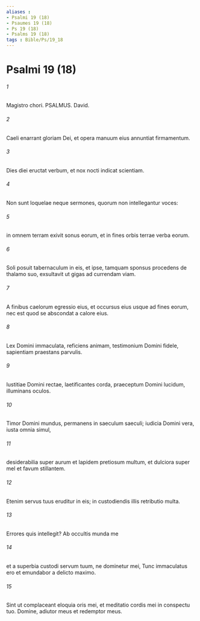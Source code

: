 ```yaml
---
aliases : 
- Psalmi 19 (18)
- Psaumes 19 (18)
- Ps 19 (18)
- Psalms 19 (18)
tags : Bible/Ps/19_18
---
```


# Psalmi 19 (18)

###### 1
Magistro chori. PSALMUS. David.
###### 2
Caeli enarrant gloriam Dei, et opera manuum eius annuntiat firmamentum.
###### 3
Dies diei eructat verbum, et nox nocti indicat scientiam.
###### 4
Non sunt loquelae neque sermones, quorum non intellegantur voces:
###### 5
in omnem terram exivit sonus eorum, et in fines orbis terrae verba eorum.
###### 6
Soli posuit tabernaculum in eis, et ipse, tamquam sponsus procedens de thalamo suo, exsultavit ut gigas ad currendam viam.
###### 7
A finibus caelorum egressio eius, et occursus eius usque ad fines eorum, nec est quod se abscondat a calore eius.
###### 8
Lex Domini immaculata, reficiens animam, testimonium Domini fidele, sapientiam praestans parvulis.
###### 9
Iustitiae Domini rectae, laetificantes corda, praeceptum Domini lucidum, illuminans oculos.
###### 10
Timor Domini mundus, permanens in saeculum saeculi; iudicia Domini vera, iusta omnia simul,
###### 11
desiderabilia super aurum et lapidem pretiosum multum, et dulciora super mel et favum stillantem.
###### 12
Etenim servus tuus eruditur in eis; in custodiendis illis retributio multa.
###### 13
Errores quis intellegit? Ab occultis munda me
###### 14
et a superbia custodi servum tuum, ne dominetur mei, Tunc immaculatus ero et emundabor a delicto maximo.
###### 15
Sint ut complaceant eloquia oris mei, et meditatio cordis mei in conspectu tuo. Domine, adiutor meus et redemptor meus.

